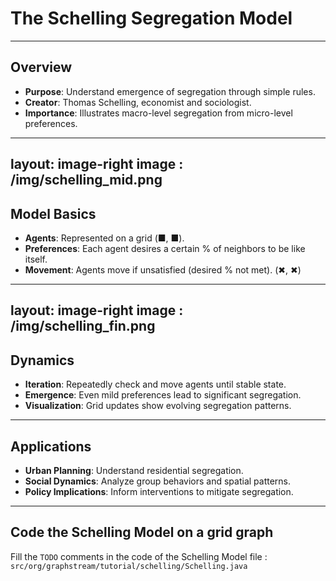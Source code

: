 # The Schelling Segregation Model

---

## Overview

- **Purpose**: Understand emergence of segregation through simple rules.
- **Creator**: Thomas Schelling, economist and sociologist.
- **Importance**: Illustrates macro-level segregation from micro-level preferences.

---
layout: image-right
image : /img/schelling_mid.png
---
## Model Basics

- **Agents**: Represented on a grid (<span class="color-red">■</span>, <span class="color-blue">■</span>).
- **Preferences**: Each agent desires a certain % of neighbors to be like itself.
- **Movement**: Agents move if unsatisfied (desired % not met). (<span class="color-red">✖</span>, <span class="color-blue">✖</span>) 

---
layout: image-right
image : /img/schelling_fin.png
---

## Dynamics

- **Iteration**: Repeatedly check and move agents until stable state.
- **Emergence**: Even mild preferences lead to significant segregation.
- **Visualization**: Grid updates show evolving segregation patterns.

---

## Applications

- **Urban Planning**: Understand residential segregation.
- **Social Dynamics**: Analyze group behaviors and spatial patterns.
- **Policy Implications**: Inform interventions to mitigate segregation.

---

## Code the Schelling Model on a grid graph

Fill the `TODO` comments in the code of the Schelling Model file : `src/org/graphstream/tutorial/schelling/Schelling.java`

